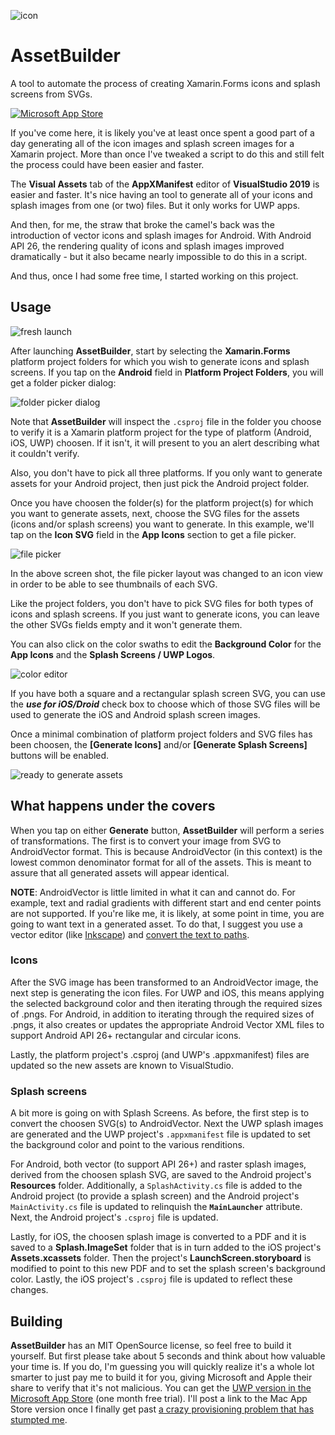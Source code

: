 ![icon](Assets/Icons/Icon64.png)
# AssetBuilder

A tool to automate the process of creating Xamarin.Forms icons and splash screens from SVGs.

[![Microsoft App Store](Assets/English_get-it-from-MS.png)](http://www.microsoft.com/store/apps/9NTJZ6RR4XCP?cid=storebadge&ocid=badge)

If you've come here, it is likely you've at least once spent a good part of a day generating all of the icon images and splash screen images for a Xamarin project.  More than once I've tweaked a script to do this and still felt the process could have been easier and faster.  

The **Visual Assets** tab of the **AppXManifest** editor of **VisualStudio 2019** is easier and faster.  It's nice having an tool to generate all of your icons and splash images from one (or two) files. But it only works for UWP apps.

And then, for me, the straw that broke the camel's back was the introduction of vector icons and splash images for Android. With Android API 26, the rendering quality of icons and splash images improved dramatically - but it also became nearly impossible to do this in a script.  

And thus, once I had some free time, I started working on this project.

## Usage

![fresh launch](Assets/ScreenShots/ScreenShot1.png)

After launching **AssetBuilder**, start by selecting the **Xamarin.Forms** platform project folders for which you wish to generate icons and splash screens.  If you tap on the **Android** field in **Platform Project Folders**, you will get a folder picker dialog:

![folder picker dialog](Assets/ScreenShots/ScreenShot2.png)

Note that **AssetBuilder** will inspect the `.csproj` file in the folder you choose to verify it is a Xamarin platform project for the type of platform (Android, iOS, UWP) choosen.  If it isn't, it will present to you an alert describing what it couldn't verify.

Also, you don't have to pick all three platforms.  If you only want to generate assets for your Android project, then just pick the Android project folder.

Once you have choosen the folder(s) for the platform project(s) for which you want to generate assets, next, choose the SVG files for the assets (icons and/or splash screens) you want to generate.  In this example, we'll tap on the **Icon SVG** field in the **App Icons** section to get a file picker.

![file picker](Assets/ScreenShots/ScreenShot4.png)

In the above screen shot, the file picker layout was changed to an icon view in order to be able to see thumbnails of each SVG.

Like the project folders, you don't have to pick SVG files for both types of icons and splash screens.  If you just want to generate icons, you can leave the other SVGs fields empty and it won't generate them.

You can also click on the color swaths to edit the **Background Color** for the **App Icons** and the **Splash Screens / UWP Logos**.  

![color editor](Assets/ScreenShots/ScreenShot3.png)

If you have both a square and a rectangular splash screen SVG, you can use the ***use for iOS/Droid*** check box to choose which of those SVG files will be used to generate the iOS and Android splash screen images.

Once a minimal combination of platform project folders and SVG files has been choosen, the **[Generate Icons]** and/or **[Generate Splash Screens]** buttons will be enabled.

![ready to generate assets](Assets/ScreenShots/ScreenShot5.png)

## What happens under the covers

When you tap on either **Generate** button, **AssetBuilder** will perform a series of transformations.  The first is to convert your image from SVG to AndroidVector format.  This is because AndroidVector (in this context) is the lowest common denominator format for all of the assets.  This is meant to assure that all generated assets will appear identical.  

**NOTE**: AndroidVector is little limited in what it can and cannot do.  For example, text and radial gradients with different start and end center points are not supported.  If you're like me, it is likely, at some point in time, you are going to want text in a generated asset.  To do that, I suggest you use a vector editor (like [Inkscape]( https://inkscape.org)) and [convert the text to paths](https://www.youtube.com/watch?v=_01Jdvr7eXI).

### Icons

After the SVG image has been transformed to an AndroidVector image,  the next step is generating the icon files.  For UWP and iOS, this means applying the selected background color and then iterating through the required sizes of .pngs.  For Android, in addition to iterating through the required sizes of .pngs, it also creates or updates the appropriate Android Vector XML files to support Android API 26+ rectangular and circular icons.  

Lastly, the platform project's .csproj (and UWP's .appxmanifest) files are updated so the new assets are known to VisualStudio.

### Splash screens

A bit more is going on with Splash Screens.  As before, the first step is to convert the choosen SVG(s) to AndroidVector.  Next the UWP splash images are generated and the UWP project's `.appxmanifest` file is updated to set the background color and point to the various renditions.

For Android, both vector (to support API 26+) and raster splash images, derived from the choosen splash SVG, are saved to the Android project's **Resources** folder.  Additionally, a `SplashActivity.cs` file is added to the Android project (to provide a splash screen) and the Android project's `MainActivity.cs` file is updated to relinquish the **`MainLauncher`** attribute.  Next, the Android project's `.csproj` file is updated.

Lastly, for iOS, the choosen splash image is converted to a PDF and it is saved to a **Splash.ImageSet** folder that is in turn added to the iOS project's **Assets.xcassets** folder.  Then the project's **LaunchScreen.storyboard** is modified to point to this new PDF and to set the splash screen's background color.  Lastly, the iOS project's `.csproj` file is updated to reflect these changes.

## Building

**AssetBuilder** has an MIT OpenSource license, so feel free to build it yourself.  But first please take about 5 seconds and think about how valuable your time is.  If you do, I'm guessing you will quickly realize it's a whole lot smarter to just pay me to build it for you, giving Microsoft and Apple their share to verify that it's not malicious.  You can get the [UWP version in the Microsoft App Store](https://www.microsoft.com/en-us/p/asset-generator-for-xamarin/9ntjz6rr4xcp?rtc=1&activetab=pivot:overviewtab) (one month free trial).  I'll post a link to the Mac App Store version once I finally get past [a crazy provisioning problem that has stumpted me](https://github.com/xamarin/xamarin-macios/issues/9076).
